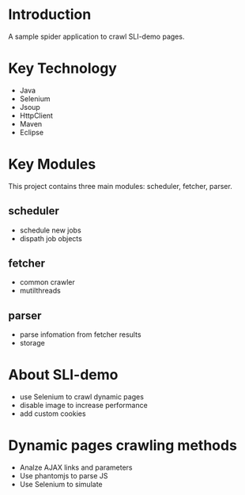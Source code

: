 # Introduction #

A sample spider application to crawl SLI-demo pages.

# Key Technology #
* Java
* Selenium
* Jsoup
* HttpClient
* Maven
* Eclipse

# Key Modules #

This project contains three main modules: scheduler, fetcher, parser.

## scheduler ##
* schedule new jobs
* dispath job objects

## fetcher ##
* common crawler
* mutilthreads

## parser ##
* parse infomation from fetcher results
* storage

# About SLI-demo #
* use Selenium to crawl dynamic pages
* disable image to increase performance
* add custom cookies

# Dynamic pages crawling methods #
* Analze AJAX links and parameters
* Use phantomjs to parse JS
* Use Selenium to simulate